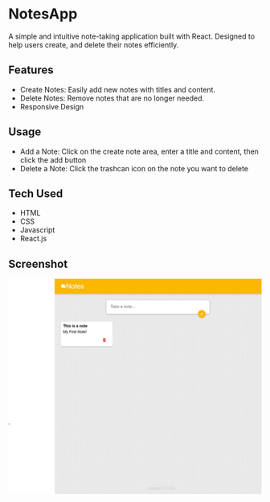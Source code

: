 <h1>NotesApp</h1>

<p>A simple and intuitive note-taking application built with React. Designed to help users create, and delete their notes efficiently.</p>

<h2>Features</h2>
  <ul>
    <li>Create Notes: Easily add new notes with titles and content.</li>
    <li>Delete Notes: Remove notes that are no longer needed.</li>
    <li>Responsive Design</li>
  </ul>

<h2>Usage</h2>
  <ul>
    <li>Add a Note: Click on the create note area, enter a title and content, then click the add button</li>
    <li>Delete a Note: Click the trashcan icon on the note you want to delete</li>
  </ul>

<h2>Tech Used</h2>
  <ul>
    <li>HTML</li>
    <li>CSS</li>
    <li>Javascript</li>
    <li>React.js</li>
  </ul>


<h2>Screenshot</h2>
<img src="https://github.com/patricktrahan/NotesApp/blob/main/media/NotesAppScreenshot001.jpg">
